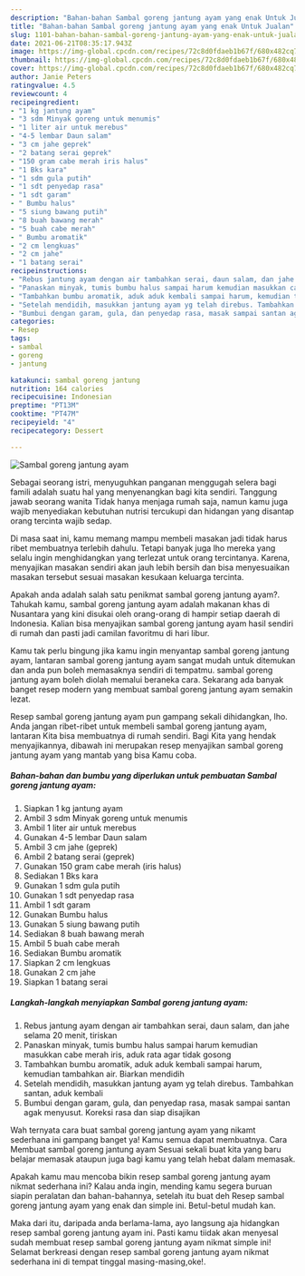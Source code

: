 ```yaml
---
description: "Bahan-bahan Sambal goreng jantung ayam yang enak Untuk Jualan"
title: "Bahan-bahan Sambal goreng jantung ayam yang enak Untuk Jualan"
slug: 1101-bahan-bahan-sambal-goreng-jantung-ayam-yang-enak-untuk-jualan
date: 2021-06-21T08:35:17.943Z
image: https://img-global.cpcdn.com/recipes/72c8d0fdaeb1b67f/680x482cq70/sambal-goreng-jantung-ayam-foto-resep-utama.jpg
thumbnail: https://img-global.cpcdn.com/recipes/72c8d0fdaeb1b67f/680x482cq70/sambal-goreng-jantung-ayam-foto-resep-utama.jpg
cover: https://img-global.cpcdn.com/recipes/72c8d0fdaeb1b67f/680x482cq70/sambal-goreng-jantung-ayam-foto-resep-utama.jpg
author: Janie Peters
ratingvalue: 4.5
reviewcount: 4
recipeingredient:
- "1 kg jantung ayam"
- "3 sdm Minyak goreng untuk menumis"
- "1 liter air untuk merebus"
- "4-5 lembar Daun salam"
- "3 cm jahe geprek"
- "2 batang serai geprek"
- "150 gram cabe merah iris halus"
- "1 Bks kara"
- "1 sdm gula putih"
- "1 sdt penyedap rasa"
- "1 sdt garam"
- " Bumbu halus"
- "5 siung bawang putih"
- "8 buah bawang merah"
- "5 buah cabe merah"
- " Bumbu aromatik"
- "2 cm lengkuas"
- "2 cm jahe"
- "1 batang serai"
recipeinstructions:
- "Rebus jantung ayam dengan air tambahkan serai, daun salam, dan jahe selama 20 menit, tiriskan"
- "Panaskan minyak, tumis bumbu halus sampai harum kemudian masukkan cabe merah iris, aduk rata agar tidak gosong"
- "Tambahkan bumbu aromatik, aduk aduk kembali sampai harum, kemudian tambahkan air. Biarkan mendidih"
- "Setelah mendidih, masukkan jantung ayam yg telah direbus. Tambahkan santan, aduk kembali"
- "Bumbui dengan garam, gula, dan penyedap rasa, masak sampai santan agak menyusut. Koreksi rasa dan siap disajikan"
categories:
- Resep
tags:
- sambal
- goreng
- jantung

katakunci: sambal goreng jantung 
nutrition: 164 calories
recipecuisine: Indonesian
preptime: "PT13M"
cooktime: "PT47M"
recipeyield: "4"
recipecategory: Dessert

---
```



![Sambal goreng jantung ayam](https://img-global.cpcdn.com/recipes/72c8d0fdaeb1b67f/680x482cq70/sambal-goreng-jantung-ayam-foto-resep-utama.jpg)

Sebagai seorang istri, menyuguhkan panganan menggugah selera bagi famili adalah suatu hal yang menyenangkan bagi kita sendiri. Tanggung jawab seorang  wanita Tidak hanya menjaga rumah saja, namun kamu juga wajib menyediakan kebutuhan nutrisi tercukupi dan hidangan yang disantap orang tercinta wajib sedap.

Di masa  saat ini, kamu memang mampu membeli masakan jadi tidak harus ribet membuatnya terlebih dahulu. Tetapi banyak juga lho mereka yang selalu ingin menghidangkan yang terlezat untuk orang tercintanya. Karena, menyajikan masakan sendiri akan jauh lebih bersih dan bisa menyesuaikan masakan tersebut sesuai masakan kesukaan keluarga tercinta. 



Apakah anda adalah salah satu penikmat sambal goreng jantung ayam?. Tahukah kamu, sambal goreng jantung ayam adalah makanan khas di Nusantara yang kini disukai oleh orang-orang di hampir setiap daerah di Indonesia. Kalian bisa menyajikan sambal goreng jantung ayam hasil sendiri di rumah dan pasti jadi camilan favoritmu di hari libur.

Kamu tak perlu bingung jika kamu ingin menyantap sambal goreng jantung ayam, lantaran sambal goreng jantung ayam sangat mudah untuk ditemukan dan anda pun boleh memasaknya sendiri di tempatmu. sambal goreng jantung ayam boleh diolah memalui beraneka cara. Sekarang ada banyak banget resep modern yang membuat sambal goreng jantung ayam semakin lezat.

Resep sambal goreng jantung ayam pun gampang sekali dihidangkan, lho. Anda jangan ribet-ribet untuk membeli sambal goreng jantung ayam, lantaran Kita bisa membuatnya di rumah sendiri. Bagi Kita yang hendak menyajikannya, dibawah ini merupakan resep menyajikan sambal goreng jantung ayam yang mantab yang bisa Kamu coba.

<!--inarticleads1-->

##### Bahan-bahan dan bumbu yang diperlukan untuk pembuatan Sambal goreng jantung ayam:

1. Siapkan 1 kg jantung ayam
1. Ambil 3 sdm Minyak goreng untuk menumis
1. Ambil 1 liter air untuk merebus
1. Gunakan 4-5 lembar Daun salam
1. Ambil 3 cm jahe (geprek)
1. Ambil 2 batang serai (geprek)
1. Gunakan 150 gram cabe merah (iris halus)
1. Sediakan 1 Bks kara
1. Gunakan 1 sdm gula putih
1. Gunakan 1 sdt penyedap rasa
1. Ambil 1 sdt garam
1. Gunakan  Bumbu halus
1. Gunakan 5 siung bawang putih
1. Sediakan 8 buah bawang merah
1. Ambil 5 buah cabe merah
1. Sediakan  Bumbu aromatik
1. Siapkan 2 cm lengkuas
1. Gunakan 2 cm jahe
1. Siapkan 1 batang serai




<!--inarticleads2-->

##### Langkah-langkah menyiapkan Sambal goreng jantung ayam:

1. Rebus jantung ayam dengan air tambahkan serai, daun salam, dan jahe selama 20 menit, tiriskan
1. Panaskan minyak, tumis bumbu halus sampai harum kemudian masukkan cabe merah iris, aduk rata agar tidak gosong
1. Tambahkan bumbu aromatik, aduk aduk kembali sampai harum, kemudian tambahkan air. Biarkan mendidih
1. Setelah mendidih, masukkan jantung ayam yg telah direbus. Tambahkan santan, aduk kembali
1. Bumbui dengan garam, gula, dan penyedap rasa, masak sampai santan agak menyusut. Koreksi rasa dan siap disajikan




Wah ternyata cara buat sambal goreng jantung ayam yang nikamt sederhana ini gampang banget ya! Kamu semua dapat membuatnya. Cara Membuat sambal goreng jantung ayam Sesuai sekali buat kita yang baru belajar memasak ataupun juga bagi kamu yang telah hebat dalam memasak.

Apakah kamu mau mencoba bikin resep sambal goreng jantung ayam nikmat sederhana ini? Kalau anda ingin, mending kamu segera buruan siapin peralatan dan bahan-bahannya, setelah itu buat deh Resep sambal goreng jantung ayam yang enak dan simple ini. Betul-betul mudah kan. 

Maka dari itu, daripada anda berlama-lama, ayo langsung aja hidangkan resep sambal goreng jantung ayam ini. Pasti kamu tiidak akan menyesal sudah membuat resep sambal goreng jantung ayam nikmat simple ini! Selamat berkreasi dengan resep sambal goreng jantung ayam nikmat sederhana ini di tempat tinggal masing-masing,oke!.

